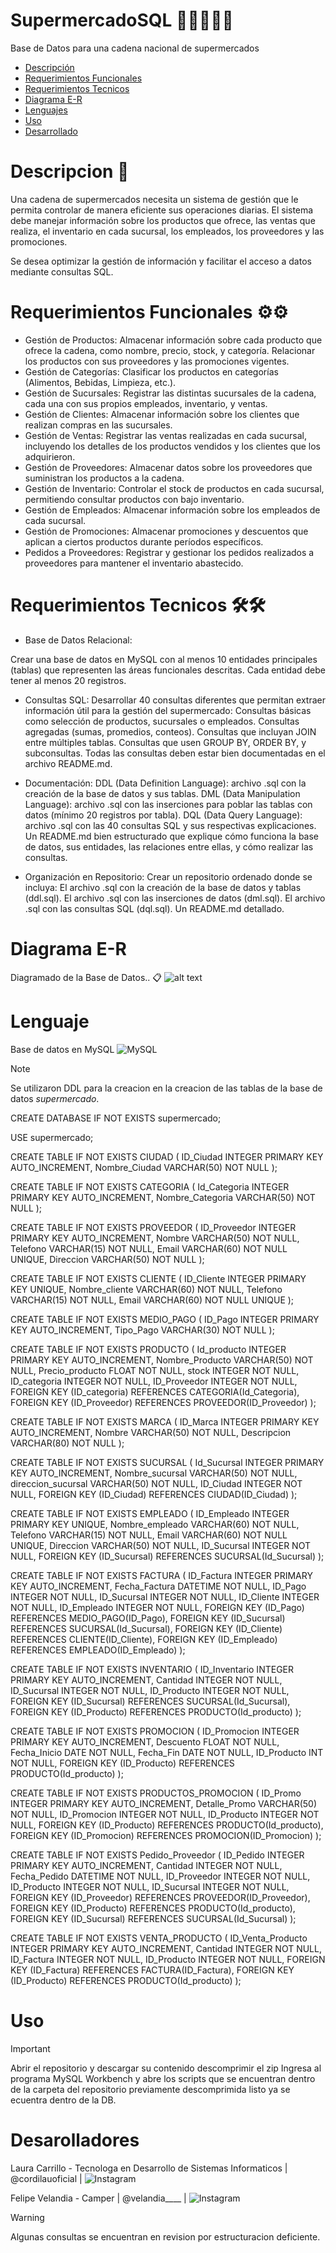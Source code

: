# SupermercadoSQL 🧑🏻‍💼🧺🥑

Base de Datos para una cadena nacional de supermercados

- [Descripción](#descripción)
- [Requerimientos Funcionales](#requerimientosfuncionales)
- [Requerimientos Tecnicos](#requerimientostecnicos)
- [Diagrama E-R](#diagrama)
- [Lenguajes](#lenguajes)
- [Uso](#uso)
- [Desarrollado](#desarrollado)



# Descripcion 📖
Una cadena de supermercados necesita un sistema de gestión que le permita controlar de manera eficiente sus operaciones diarias. 
El sistema debe manejar información sobre los productos que ofrece, las ventas que realiza, el inventario en cada sucursal, los empleados, 
los proveedores y las promociones.

Se desea optimizar la gestión de información y facilitar el acceso a datos mediante consultas SQL.

# Requerimientos Funcionales ⚙️⚙️
- Gestión de Productos:
Almacenar información sobre cada producto que ofrece la cadena, como nombre, precio, stock, y categoría.
Relacionar los productos con sus proveedores y las promociones vigentes.
- Gestión de Categorías:
Clasificar los productos en categorías (Alimentos, Bebidas, Limpieza, etc.).
- Gestión de Sucursales:
Registrar las distintas sucursales de la cadena, cada una con sus propios empleados, inventario, y ventas.
- Gestión de Clientes:
Almacenar información sobre los clientes que realizan compras en las sucursales.
- Gestión de Ventas:
Registrar las ventas realizadas en cada sucursal, incluyendo los detalles de los productos vendidos y los clientes que los adquirieron.
- Gestión de Proveedores:
Almacenar datos sobre los proveedores que suministran los productos a la cadena.
- Gestión de Inventario:
Controlar el stock de productos en cada sucursal, permitiendo consultar productos con bajo inventario.
- Gestión de Empleados:
Almacenar información sobre los empleados de cada sucursal.
- Gestión de Promociones:
Almacenar promociones y descuentos que aplican a ciertos productos durante períodos específicos.
- Pedidos a Proveedores:
Registrar y gestionar los pedidos realizados a proveedores para mantener el inventario abastecido.


# Requerimientos Tecnicos 🛠️🛠️

- Base de Datos Relacional:

Crear una base de datos en MySQL con al menos 10 entidades principales (tablas) que representen las áreas funcionales descritas.
Cada entidad debe tener al menos 20 registros.
- Consultas SQL:
Desarrollar 40 consultas diferentes que permitan extraer información útil para la gestión del supermercado:
Consultas básicas como selección de productos, sucursales o empleados.
Consultas agregadas (sumas, promedios, conteos).
Consultas que incluyan JOIN entre múltiples tablas.
Consultas que usen GROUP BY, ORDER BY, y subconsultas.
Todas las consultas deben estar bien documentadas en el archivo README.md.

- Documentación:
DDL (Data Definition Language): archivo .sql con la creación de la base de datos y sus tablas.
DML (Data Manipulation Language): archivo .sql con las inserciones para poblar las tablas con datos (mínimo 20 registros por tabla).
DQL (Data Query Language): archivo .sql con las 40 consultas SQL y sus respectivas explicaciones.
Un README.md bien estructurado que explique cómo funciona la base de datos, sus entidades, las relaciones entre ellas, y cómo realizar las consultas.
- Organización en Repositorio:
Crear un repositorio ordenado donde se incluya:
El archivo .sql con la creación de la base de datos y tablas (ddl.sql).
El archivo .sql con las inserciones de datos (dml.sql).
El archivo .sql con las consultas SQL (dql.sql).
Un README.md detallado.


# Diagrama E-R

Diagramado de la Base de Datos.. 📋
![alt text](image-1.png)

# Lenguaje

Base de datos en MySQL ![MySQL](https://img.shields.io/badge/mysql-4479A1.svg?style=for-the-badge&logo=mysql&logoColor=white)
>[!note]
>Se utilizaron DDL para la creacion  en la creacion de las tablas de la base de datos *supermercado*.

CREATE DATABASE IF NOT EXISTS supermercado;

USE supermercado;

CREATE TABLE IF NOT EXISTS CIUDAD (
    ID_Ciudad INTEGER PRIMARY KEY AUTO_INCREMENT,
    Nombre_Ciudad VARCHAR(50) NOT NULL
);

CREATE TABLE IF NOT EXISTS CATEGORIA (
    Id_Categoria INTEGER PRIMARY KEY AUTO_INCREMENT,
    Nombre_Categoria VARCHAR(50) NOT NULL
);

CREATE TABLE IF NOT EXISTS PROVEEDOR (
    ID_Proveedor INTEGER PRIMARY KEY AUTO_INCREMENT,
    Nombre VARCHAR(50) NOT NULL,
    Telefono VARCHAR(15) NOT NULL,
    Email VARCHAR(60) NOT NULL UNIQUE,
    Direccion VARCHAR(50) NOT NULL
);

CREATE TABLE IF NOT EXISTS CLIENTE (
    ID_Cliente INTEGER PRIMARY KEY  UNIQUE, 
    Nombre_cliente VARCHAR(60) NOT NULL,
    Telefono VARCHAR(15) NOT NULL,
    Email VARCHAR(60) NOT NULL UNIQUE
    );

CREATE TABLE IF NOT EXISTS MEDIO_PAGO (
    ID_Pago INTEGER PRIMARY KEY AUTO_INCREMENT,
    Tipo_Pago VARCHAR(30) NOT NULL
);

CREATE TABLE IF NOT EXISTS PRODUCTO (
    Id_producto INTEGER PRIMARY KEY AUTO_INCREMENT,
    Nombre_Producto VARCHAR(50) NOT NULL,
    Precio_producto FLOAT NOT NULL,
    stock INTEGER NOT NULL,
    ID_categoria INTEGER NOT NULL,
    ID_Proveedor INTEGER NOT NULL,
    FOREIGN KEY (ID_categoria) REFERENCES CATEGORIA(Id_Categoria),
    FOREIGN KEY (ID_Proveedor) REFERENCES PROVEEDOR(ID_Proveedor)
);

CREATE TABLE IF NOT EXISTS MARCA (
    ID_Marca INTEGER PRIMARY KEY AUTO_INCREMENT,
    Nombre VARCHAR(50) NOT NULL,
    Descripcion VARCHAR(80) NOT NULL
);

CREATE TABLE IF NOT EXISTS SUCURSAL (
    Id_Sucursal INTEGER PRIMARY KEY AUTO_INCREMENT,
    Nombre_sucursal VARCHAR(50) NOT NULL,
    direccion_sucursal VARCHAR(50) NOT NULL,
    ID_Ciudad INTEGER NOT NULL,
    FOREIGN KEY (ID_Ciudad) REFERENCES CIUDAD(ID_Ciudad)
);

CREATE TABLE IF NOT EXISTS EMPLEADO (
    ID_Empleado INTEGER PRIMARY KEY UNIQUE,
    Nombre_empleado VARCHAR(60) NOT NULL,
    Telefono VARCHAR(15) NOT NULL,
    Email VARCHAR(60) NOT NULL UNIQUE,
    Direccion VARCHAR(50) NOT NULL,
    ID_Sucursal INTEGER NOT NULL,
    FOREIGN KEY (ID_Sucursal) REFERENCES SUCURSAL(Id_Sucursal)
);

CREATE TABLE IF NOT EXISTS FACTURA (
    ID_Factura INTEGER PRIMARY KEY AUTO_INCREMENT,
    Fecha_Factura DATETIME NOT NULL,
    ID_Pago INTEGER NOT NULL,
    ID_Sucursal INTEGER NOT NULL,
    ID_Cliente INTEGER NOT NULL,
    ID_Empleado INTEGER NOT NULL,
    FOREIGN KEY (ID_Pago) REFERENCES MEDIO_PAGO(ID_Pago),
    FOREIGN KEY (ID_Sucursal) REFERENCES SUCURSAL(Id_Sucursal),
    FOREIGN KEY (ID_Cliente) REFERENCES CLIENTE(ID_Cliente),
    FOREIGN KEY (ID_Empleado) REFERENCES EMPLEADO(ID_Empleado)
);

CREATE TABLE IF NOT EXISTS INVENTARIO (
    ID_Inventario INTEGER PRIMARY KEY AUTO_INCREMENT,
    Cantidad INTEGER NOT NULL,
    ID_Sucursal INTEGER NOT NULL,
    ID_Producto INTEGER NOT NULL,
    FOREIGN KEY (ID_Sucursal) REFERENCES SUCURSAL(Id_Sucursal),
    FOREIGN KEY (ID_Producto) REFERENCES PRODUCTO(Id_producto)
);

CREATE TABLE IF NOT EXISTS PROMOCION (
    ID_Promocion INTEGER PRIMARY KEY AUTO_INCREMENT,
    Descuento FLOAT NOT NULL,
    Fecha_Inicio DATE NOT NULL,
    Fecha_Fin DATE NOT NULL,
    ID_Producto INT NOT NULL,
    FOREIGN KEY (ID_Producto) REFERENCES PRODUCTO(Id_producto)
);

CREATE TABLE IF NOT EXISTS PRODUCTOS_PROMOCION (
    ID_Promo INTEGER PRIMARY KEY AUTO_INCREMENT,
    Detalle_Promo VARCHAR(50) NOT NULL,
    ID_Promocion INTEGER NOT NULL,
    ID_Producto INTEGER NOT NULL,
    FOREIGN KEY (ID_Producto) REFERENCES PRODUCTO(Id_producto),
    FOREIGN KEY (ID_Promocion) REFERENCES PROMOCION(ID_Promocion)
);

CREATE TABLE IF NOT EXISTS Pedido_Proveedor (
    ID_Pedido INTEGER PRIMARY KEY AUTO_INCREMENT,
    Cantidad INTEGER NOT NULL,
    Fecha_Pedido DATETIME NOT NULL,
    ID_Proveedor INTEGER NOT NULL,
    ID_Producto INTEGER NOT NULL,
    ID_Sucursal INTEGER NOT NULL,
    FOREIGN KEY (ID_Proveedor) REFERENCES PROVEEDOR(ID_Proveedor),
    FOREIGN KEY (ID_Producto) REFERENCES PRODUCTO(Id_producto),
    FOREIGN KEY (ID_Sucursal) REFERENCES SUCURSAL(Id_Sucursal)
);

CREATE TABLE IF NOT EXISTS VENTA_PRODUCTO (
    ID_Venta_Producto INTEGER PRIMARY KEY AUTO_INCREMENT,
    Cantidad INTEGER NOT NULL,
    ID_Factura INTEGER NOT NULL,
    ID_Producto INTEGER NOT NULL,
    FOREIGN KEY (ID_Factura) REFERENCES FACTURA(ID_Factura),
    FOREIGN KEY (ID_Producto) REFERENCES PRODUCTO(Id_producto)
);


# Uso

> [!important]
> Abrir el repositorio y descargar su contenido
> descomprimir el zip 
> Ingresa al programa MySQL Workbench y abre los scripts que se encuentran dentro de la carpeta del repositorio previamente descomprimida
> listo ya se ecuentra dentro de la DB.


# Desarolladores 

Laura Carrillo - Tecnologa en Desarrollo de Sistemas Informaticos
| @cordilauoficial |  ![Instagram](https://img.shields.io/badge/Instagram-%23E4405F.svg?style=for-the-badge&logo=Instagram&logoColor=white)

Felipe Velandia - Camper
| @velandia____ | ![Instagram](https://img.shields.io/badge/Instagram-%23E4405F.svg?style=for-the-badge&logo=Instagram&logoColor=white)

> [!WARNING]
> Algunas consultas se encuentran en revision por  estructuracion deficiente.

